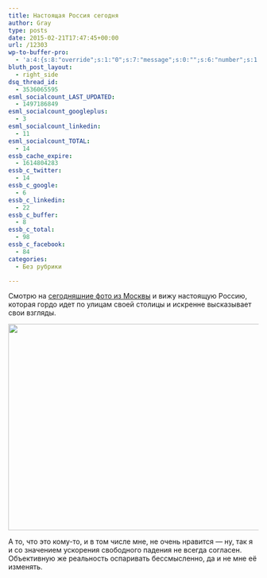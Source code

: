 ```yaml
---
title: Настоящая Россия сегодня
author: Gray
type: posts
date: 2015-02-21T17:47:45+00:00
url: /12303
wp-to-buffer-pro:
  - 'a:4:{s:8:"override";s:1:"0";s:7:"message";s:0:"";s:6:"number";s:1:"1";s:16:"alternateMessage";s:0:"";}'
bluth_post_layout:
  - right_side
dsq_thread_id:
  - 3536065595
esml_socialcount_LAST_UPDATED:
  - 1497186849
esml_socialcount_googleplus:
  - 3
esml_socialcount_linkedin:
  - 11
esml_socialcount_TOTAL:
  - 14
essb_cache_expire:
  - 1614804283
essb_c_twitter:
  - 14
essb_c_google:
  - 6
essb_c_linkedin:
  - 22
essb_c_buffer:
  - 8
essb_c_total:
  - 98
essb_c_facebook:
  - 84
categories:
  - Без рубрики

---
```








Смотрю на <a href="https://twitter.com/golub/status/569074960653783040/photo/1" target="_blank">сегодняшние фото из Москвы</a> и вижу настоящую Россию, которая гордо идет по улицам своей столицы и искренне высказывает свои взгляды.

<img data-attachment-id="12305" data-permalink="https://blognot.co/12303/b-xcpe8caaa_iwe_d5ed7o" data-orig-file="https://i1.wp.com/blognot.co/wp-content/uploads/2020/04/B-XCpe8CAAA_iwe_d5ed7o.jpg?fit=800%2C450&ssl=1" data-orig-size="800,450" data-comments-opened="1" data-image-meta="{&quot;aperture&quot;:&quot;0&quot;,&quot;credit&quot;:&quot;&quot;,&quot;camera&quot;:&quot;&quot;,&quot;caption&quot;:&quot;&quot;,&quot;created_timestamp&quot;:&quot;0&quot;,&quot;copyright&quot;:&quot;&quot;,&quot;focal_length&quot;:&quot;0&quot;,&quot;iso&quot;:&quot;0&quot;,&quot;shutter_speed&quot;:&quot;0&quot;,&quot;title&quot;:&quot;&quot;,&quot;orientation&quot;:&quot;0&quot;}" data-image-title="B-XCpe8CAAA_iwe_d5ed7o" data-image-description="" data-medium-file="https://i1.wp.com/blognot.co/wp-content/uploads/2020/04/B-XCpe8CAAA_iwe_d5ed7o.jpg?fit=300%2C169&ssl=1" data-large-file="https://i1.wp.com/blognot.co/wp-content/uploads/2020/04/B-XCpe8CAAA_iwe_d5ed7o.jpg?fit=740%2C416&ssl=1" class="aligncenter wp-image-12305" src="https://i1.wp.com/res.cloudinary.com/blognot/image/upload/c_scale,w_800/v1424540815/B-XCpe8CAAA_iwe_d5ed7o.jpg?resize=740%2C416&#038;ssl=1" alt="" width="740" height="416" data-recalc-dims="1" /> 

А то, что это кому-то, и в том числе мне, не очень нравится — ну, так я и со значением ускорения свободного падения не всегда согласен. Объективную же реальность оспаривать бессмысленно, да и не мне её изменять.